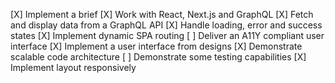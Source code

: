[X] Implement a brief
[X] Work with React, Next.js and GraphQL
[X] Fetch and display data from a GraphQL API
[X] Handle loading, error and success states
[X] Implement dynamic SPA routing
[ ] Deliver an A11Y compliant user interface
[X] Implement a user interface from designs
[X] Demonstrate scalable code architecture 
[ ] Demonstrate some testing capabilities
[X] Implement layout responsively
